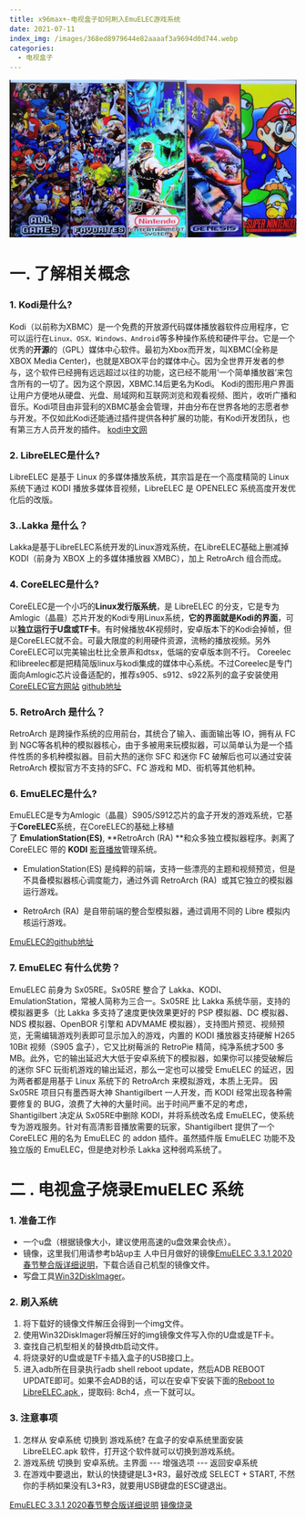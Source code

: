 ```yaml
---
title: x96max+-电视盒子如何刷入EmuELEC游戏系统
date: 2021-07-11
index_img: /images/368ed8979644e82aaaaf3a9694d0d744.webp
categories: 
  - 电视盒子
---
```


![](/images/368ed8979644e82aaaaf3a9694d0d744.webp)

# 一. 了解相关概念
### 1. Kodi是什么?

Kodi（以前称为XBMC）是一个免费的开放源代码媒体播放器软件应用程序，它可以运行在``Linux、OSX、Windows、Android``等多种操作系统和硬件平台。它是一个优秀的**开源**的（GPL）媒体中心软件。最初为Xbox而开发，叫XBMC(全称是XBOX Media Center)，也就是XBOX平台的媒体中心。因为全世界开发者的参与，这个软件已经拥有远远超过以往的功能，这已经不能用‘一个简单播放器’来包含所有的一切了。因为这个原因，XBMC.14后更名为Kodi。
Kodi的图形用户界面让用户方便地从硬盘、光盘、局域网和互联网浏览和观看视频、图片，收听广播和音乐。Kodi项目由非营利的XBMC基金会管理，并由分布在世界各地的志愿者参与开发。不仅如此Kodi还能通过插件提供各种扩展的功能，有Kodi开发团队，也有第三方人员开发的插件。
[kodi中文网](http://www.kodiplayer.cn/)
### 2. LibreELEC是什么?

LibreELEC 是基于 Linux 的多媒体播放系统，其宗旨是在一个高度精简的 Linux 系统下通过 KODI 播放多媒体音视频，LibreELEC 是 OPENELEC 系统高度开发优化后的改版。

### 3..Lakka 是什么？
Lakka是基于LibreELEC系统开发的Linux游戏系统，在LibreELEC基础上删减掉KODI（前身为 XBOX 上的多媒体播放器 XMBC），加上 RetroArch 组合而成。


### 4. CoreELEC是什么?
CoreELEC是一个小巧的**Linux发行版系统**，是 LibreELEC 的分支，它是专为Amlogic（晶晨）芯片开发的Kodi专用Linux系统，**它的界面就是Kodi的界面**，可以**独立运行于U盘或TF卡**。有时候播放4K视频时，安卓版本下的Kodi会掉帧，但是CoreELEC就不会。可最大限度的利用硬件资源，流畅的播放视频。另外CoreELEC可以完美输出杜比全景声和dtsx，低端的安卓版本则不行。
Coreelec和libreelec都是把精简版linux与kodi集成的媒体中心系统。不过Coreelec是专门面向Amlogic芯片设备适配的，推荐s905、s912、s922系列的盒子安装使用
[CoreELEC官方网站](https://coreelec.org/)
[github地址](https://github.com/CoreELEC/CoreELEC/releases)

### 5. RetroArch 是什么？
 RetroArch 是跨操作系统的应用前台，其统合了输入、画面输出等 IO，拥有从 FC 到 NGC等各机种的模拟器核心，由于多被用来玩模拟器，可以简单认为是一个插件性质的多机种模拟器。目前大热的迷你 SFC 和迷你 FC 破解后也可以通过安装 RetroArch 模拟官方不支持的SFC、FC 游戏和 MD、街机等其他机种。

### 6. EmuELEC是什么?
EmuELEC是专为Amlogic（晶晨）S905/S912芯片的盒子开发的游戏系统，它基于**CoreELEC**系统，在CoreELEC的基础上移植了 **EmulationStation(ES)**, **RetroArch  (RA) **和众多独立模拟器程序。剥离了 CoreELEC 带的 **KODI** [影音播放](https://www.smzdm.com/fenlei/yingyinbofang/)管理系统。

- EmulationStation(ES) 是纯粹的前端，支持一些漂亮的主题和视频预览，但是不具备模拟器核心调度能力，通过外调 RetroArch  (RA)  或其它独立的模拟器运行游戏。

- RetroArch  (RA)  是自带前端的整合型模拟器，通过调用不同的 Libre 模拟内核运行游戏。

[EmuELEC的github地址](https://github.com/EmuELEC/EmuELEC)


### 7. EmuELEC 有什么优势？
EmuELEC 前身为 Sx05RE。Sx05RE 整合了 Lakka、KODI、EmulationStation，常被人简称为三合一。Sx05RE 比 Lakka 系统华丽，支持的模拟器更多（比 Lakka 多支持了速度更快效果更好的 PSP 模拟器、DC 模拟器、NDS 模拟器、OpenBOR 引擎和 ADVMAME 模拟器），支持图片预览、视频预览，无需编辑游戏列表即可显示加入的游戏，内置的 KODI 播放器支持硬解 H265 10Bit 视频（S905 盒子），它又比树莓派的 RetroPie 精简，纯净系统才500 多 MB。此外，它的输出延迟大大低于安卓系统下的模拟器，如果你可以接受破解后的迷你 SFC 玩街机游戏的输出延迟，那么一定也可以接受 EmuELEC 的延迟，因为两者都是用基于 Linux 系统下的 RetroArch 来模拟游戏，本质上无异。
因Sx05RE 项目只有墨西哥大神 Shantigilbert 一人开发，而 KODI 经常出现各种需要修复的 BUG，浪费了大神的大量时间。出于时间严重不足的考虑， Shantigilbert 决定从 Sx05RE中删除 KODI，并将系统改名成 EmuELEC，使系统专为游戏服务。针对有高清影音播放需要的玩家，Shantigilbert 提供了一个 CoreELEC 用的名为 EmuELEC 的 addon 插件。虽然插件版 EmuELEC 功能不及独立版的 EmuELEC，但是绝对秒杀 Lakka 这种弱鸡系统了。

# 二 . 电视盒子烧录EmuELEC 系统
### 1. 准备工作
- 一个u盘（根据镜像大小，建议使用高速的u盘效果会快点）。
- 镜像，这里我们用请参考b站up主 人中日月做好的镜像[EmuELEC 3.3.1 2020春节整合版详细说明](https://www.bilibili.com/read/cv4420521/)，下载合适自己机型的镜像文件。
- 写盘工具[Win32DiskImager](https://sourceforge.net/projects/win32diskimager/)。

### 2. 刷入系统
1. 将下载好的镜像文件解压会得到一个img文件。
2. 使用Win32DiskImager将解压好的img镜像文件写入你的U盘或是TF卡。
3. 查找自己机型相关的替换dtb启动文件。
4. 将烧录好的U盘或是TF卡插入盒子的USB接口上。
5.  进入adb所在目录执行adb shell reboot update，然后ADB REBOOT UPDATE即可。如果不会ADB的话，可以在安卓下安装下面的[Reboot to LibreELEC.apk ](https://pan.baidu.com/s/1CeOLXLodZ_xRkkf8PySRzg)，提取码: 8ch4，点一下就可以。

### 3. 注意事项
1. 怎样从 安卓系统 切换到 游戏系统?
在盒子的安卓系统里面安装 LibreELEC.apk 软件，打开这个软件就可以切换到游戏系统。
2. 游戏系统 切换到 安卓系统。主界面 --- 增强选项 --- 返回安卓系统
3. 在游戏中要退出，默认的快捷键是L3+R3，最好改成 SELECT + START, 不然你的手柄如果没有L3+R3，就要用USB键盘的ESC键退出。

[EmuELEC 3.3.1 2020春节整合版详细说明](https://www.bilibili.com/read/cv4420521/)
[镜像烧录](https://www.znds.com/forum.php?mod=viewthread&tid=1171738&fromuid=19486)
